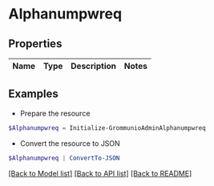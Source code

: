 # Alphanumpwreq
## Properties

Name | Type | Description | Notes
------------ | ------------- | ------------- | -------------

## Examples

- Prepare the resource
```powershell
$Alphanumpwreq = Initialize-GrommunioAdminAlphanumpwreq 
```

- Convert the resource to JSON
```powershell
$Alphanumpwreq | ConvertTo-JSON
```

[[Back to Model list]](../README.md#documentation-for-models) [[Back to API list]](../README.md#documentation-for-api-endpoints) [[Back to README]](../README.md)

